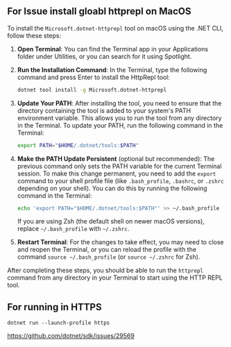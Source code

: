 ## For Issue install gloabl httprepl on MacOS

To install the `Microsoft.dotnet-httprepl` tool on macOS using the .NET CLI, follow these steps:

1. **Open Terminal**: You can find the Terminal app in your Applications folder under Utilities, or you can search for it using Spotlight.

2. **Run the Installation Command**: In the Terminal, type the following command and press Enter to install the HttpRepl tool:

   ```bash
   dotnet tool install -g Microsoft.dotnet-httprepl
   ```

3. **Update Your PATH**: After installing the tool, you need to ensure that the directory containing the tool is added to your system's PATH environment variable. This allows you to run the tool from any directory in the Terminal. To update your PATH, run the following command in the Terminal:

   ```bash
   export PATH="$HOME/.dotnet/tools:$PATH"
   ```

4. **Make the PATH Update Persistent** (optional but recommended): The previous command only sets the PATH variable for the current Terminal session. To make this change permanent, you need to add the `export` command to your shell profile file (like `.bash_profile`, `.bashrc`, or `.zshrc` depending on your shell). You can do this by running the following command in the Terminal:

   ```bash
   echo 'export PATH="$HOME/.dotnet/tools:$PATH"' >> ~/.bash_profile
   ```

   If you are using Zsh (the default shell on newer macOS versions), replace `~/.bash_profile` with `~/.zshrc`.

5. **Restart Terminal**: For the changes to take effect, you may need to close and reopen the Terminal, or you can reload the profile with the command `source ~/.bash_profile` (or `source ~/.zshrc` for Zsh).

After completing these steps, you should be able to run the `httprepl` command from any directory in your Terminal to start using the HTTP REPL tool.

## For running in HTTPS

```
dotnet run --launch-profile https
```

https://github.com/dotnet/sdk/issues/29569
